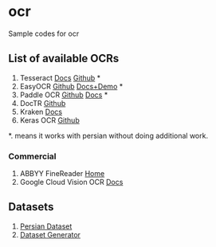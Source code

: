 # ocr
Sample codes for ocr


## List of available OCRs
1. Tesseract [Docs](https://tesseract-ocr.github.io/) [Github](https://github.com/tesseract-ocr/tesseract) *
2. EasyOCR [Github](https://github.com/JaidedAI/EasyOCR) [Docs+Demo](https://www.jaided.ai/easyocr/) *
3. Paddle OCR [Github](https://github.com/PaddlePaddle/PaddleOCR) [Docs](https://paddlepaddle.github.io/PaddleOCR/) *
4. DocTR [Github](https://github.com/mindee/doctr)
5. Kraken [Docs](https://kraken.re/main/index.html)
6. Keras OCR [Github](https://github.com/faustomorales/keras-ocr)


 *. means it works with persian without doing additional work.
 
### Commercial
1. ABBYY FineReader [Home](https://pdf.abbyy.com/)
2. Google Cloud Vision OCR [Docs](https://cloud.google.com/vision/docs/ocr)

## Datasets
1. [Persian Dataset](https://github.com/persiandataset/Arshasb)
2. [Dataset Generator](https://github.com/Belval/TextRecognitionDataGenerator)


